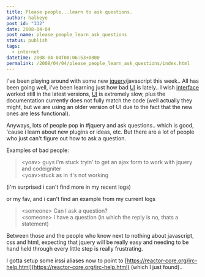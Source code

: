 ```yaml
---
title: Please people...learn to ask questions.
author: halkeye
post_id: "332"
date: 2008-04-04
post_name: please_people_learn_ask_questions
status: publish
tags:
  - internet
datetime: 2008-04-04T00:06:53+0800
permalink: /2008/04/04/please_people_learn_ask_questions/index.html
---
```


I've been playing around with some new [jquery](https://web.archive.org/web/20080403065406/http://jquery.com/)/javascript this week.. All has been going well, i've been learning just how bad [UI](https://web.archive.org/web/20080509154548/http://ui.jquery.com/) is lately.. I wish [interface](https://web.archive.org/web/20080315084128/http://interface.eyecon.ro/) worked still in the latest versions, [UI](https://web.archive.org/web/20080509154548/http://ui.jquery.com/) is extremely slow, plus the documentation currently does not fully match the code (well actually they might, but we are using an older version of UI due to the fact that the new ones are less functional).

Anyways, lots of people pop in #jquery and ask questions.. which is good, 'cause i learn about new plugins or ideas, etc. But there are a lot of people who just can't figure out how to ask a question.

Examples of bad people:

> &lt;yoav&gt; guys i'm stuck tryin' to get an ajax form to work with jquery and codeigniter  
> &lt;yoav&gt;stuck as in it's not working


(i'm surprised i can't find more in my recent logs)

or my fav, and i can't find an example from my current logs

> &lt;someone&gt; Can I ask a question?  
> &lt;someone&gt; I have a question (in which the reply is no, thats a statement)

Between those and the people who know next to nothing about javascript, css and html, expecting that jquery will be really easy and needing to be hand held through every little step is really frustrating.

I gotta setup some irssi aliases now to point to [https://reactor-core.org/irc-help.html](https://reactor-core.org/irc-help.html) (which I just found)..
